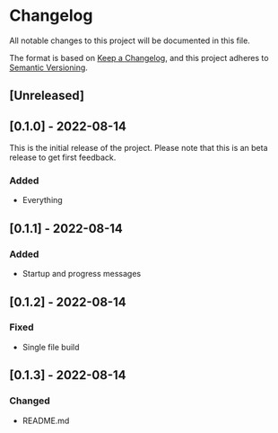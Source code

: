 # Changelog
All notable changes to this project will be documented in this file.

The format is based on [Keep a Changelog](https://keepachangelog.com/en/1.0.0/),
and this project adheres to [Semantic Versioning](https://semver.org/spec/v2.0.0.html).

## [Unreleased]

## [0.1.0] - 2022-08-14
This is the initial release of the project. Please note that this is an beta release to get first feedback. 
### Added
- Everything

## [0.1.1] - 2022-08-14
### Added
- Startup and progress messages

## [0.1.2] - 2022-08-14
### Fixed
- Single file build

## [0.1.3] - 2022-08-14
### Changed
- README.md
